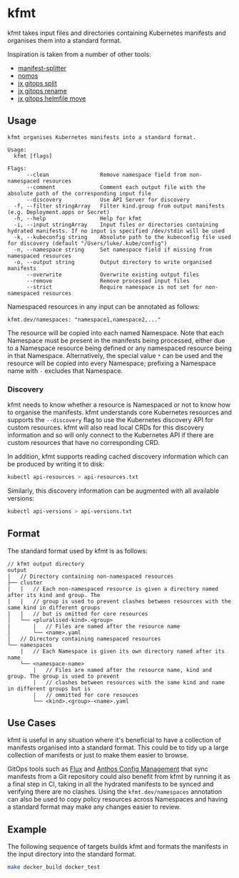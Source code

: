 # kfmt

kfmt takes input files and directories containing Kubernetes manifests and organises them into a
standard format.

Inspiration is taken from a number of other tools:

- [manifest-splitter](https://github.com/munnerz/manifest-splitter)
- [nomos](https://cloud.google.com/anthos-config-management/docs/how-to/nomos-command)
- [jx gitops split](https://github.com/jenkins-x/jx-gitops/blob/master/docs/cmd/jx-gitops_split.md)
- [jx gitops
  rename](https://github.com/jenkins-x/jx-gitops/blob/master/docs/cmd/jx-gitops_rename.md)
- [jx gitops helmfile
  move](https://github.com/jenkins-x/jx-gitops/blob/master/docs/cmd/jx-gitops_helmfile_move.md)

## Usage

```text
kfmt organises Kubernetes manifests into a standard format.

Usage:
  kfmt [flags]

Flags:
      --clean                Remove namespace field from non-namespaced resources
      --comment              Comment each output file with the absolute path of the corresponding input file
      --discovery            Use API Server for discovery
  -f, --filter stringArray   Filter kind.group from output manifests (e.g. Deployment.apps or Secret)
  -h, --help                 Help for kfmt
  -i, --input stringArray    Input files or directories containing hydrated manifests. If no input is specified /dev/stdin will be used
  -k, --kubeconfig string    Absolute path to the kubeconfig file used for discovery (default "/Users/luke/.kube/config")
  -n, --namespace string     Set namespace field if missing from namespaced resources
  -o, --output string        Output directory to write organised manifests
      --overwrite            Overwrite existing output files
      --remove               Remove processed input files
      --strict               Require namespace is not set for non-namespaced resources
```

Namespaced resources in any input can be annotated as follows:

```
kfmt.dev/namespaces: "namespace1,namespace2,..."
```

The resource will be copied into each named Namespace. Note that each Namespace must be present in
the manifests being processed, either due to a Namespace resource being defined or any namespaced
resource being in that Namespace. Alternatively, the special value `*` can be used and the resource
will be copied into every Namespace; prefixing a Namespace name with `-` excludes that Namespace.

### Discovery

kfmt needs to know whether a resource is Namespaced or not to know how to organise the manifests.
kfmt understands core Kubernetes resources and supports the `--discovery` flag to use the Kubernetes
discovery API for custom resources. kfmt will also read local CRDs for this discovery information
and so will only connect to the Kubernetes API if there are custom resources that have no
corresponding CRD.

In addition, kfmt supports reading cached discovery information which can be produced by writing it
to disk:

```sh
kubectl api-resources > api-resources.txt
```

Similarly, this discovery information can be augmented with all available versions:

```sh
kubectl api-versions > api-versions.txt
```

## Format

The standard format used by kfmt is as follows:

```text
// kfmt output directory
output
|   // Directory containing non-namespaced resources
├── cluster
|   |   // Each non-namespaced resource is given a directory named after its kind and group. The
|   |   // group is used to prevent clashes between resources with the same kind in different groups
|   |   // but is omitted for core resources
│   └── <pluralised-kind>.<group>
|       |   // Files are named after the resource name
│       └── <name>.yaml
|   // Directory containing namespaced resources
└── namespaces
    |   // Each Namespace is given its own directory named after its name
    └── <namespace-name>
        |   // Files are named after the resource name, kind and group. The group is used to prevent
        |   // clashes between resources with the same kind and name in different groups but is
        |   // ommitted for core resouces
        └── <kind>.<group>-<name>.yaml
```

## Use Cases

kfmt is useful in any situation where it's beneficial to have a collection of manifests organised
into a standard format. This could be to tidy up a large collection of manifests or just to make
them easier to browse.

GitOps tools such as [Flux](https://github.com/fluxcd/flux2) and [Anthos Config
Management](https://cloud.google.com/anthos/config-management) that sync manifests from a Git
repository could also benefit from kfmt by running it as a final step in CI, taking in all the
hydrated manifests to be synced and verifying there are no clashes. Using the `kfmt.dev/namespaces`
annotation can also be used to copy policy resources across Namespaces and having a standard format
may make any changes easier to review.

## Example

The following sequence of targets builds kfmt and formats the manifests in the input directory into
the standard format.

```sh
make docker_build docker_test
```
